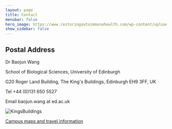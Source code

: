 ```yaml
---
layout: page
title: Contact
menubar: false
hero_image: https://www.restoringautoimmunehealth.com/wp-content/uploads/2019/01/DNA-image-1080x640.jpg
show_sidebar: false
---
```



## Postal Address


Dr Baojun Wang

School of Biological Sciences, University of Edinburgh

G20 Roger Land Building, The King's Buildings, Edinburgh EH9 3FF, UK

Tel +44 (0)131 650 5527

Email baojun.wang at ed.ac.uk

![KingsBuildings](../assets/KingsBuildings.png)

[Campus maps and travel information](https://www.ed.ac.uk/maps/)